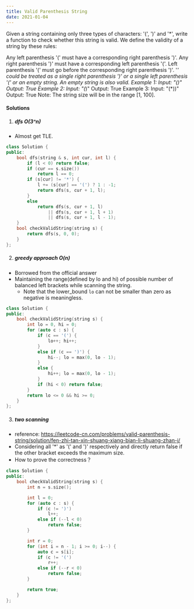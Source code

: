 ```yaml
---
title: Valid Parenthesis String
date: 2021-01-04
---
```

Given a string containing only three types of characters: '(', ')' and '*', write a function to check whether this string is valid. We define the validity of a string by these rules:

Any left parenthesis '(' must have a corresponding right parenthesis ')'.
Any right parenthesis ')' must have a corresponding left parenthesis '('.
Left parenthesis '(' must go before the corresponding right parenthesis ')'.
'*' could be treated as a single right parenthesis ')' or a single left parenthesis '(' or an empty string.
An empty string is also valid.
Example 1:
Input: "()"
Output: True
Example 2:
Input: "(*)"
Output: True
Example 3:
Input: "(*))"
Output: True
Note:
The string size will be in the range [1, 100].


#### Solutions

1. ##### dfs O(3^n)

- Almost get TLE.

```cpp
class Solution {
public:
    bool dfs(string & s, int cur, int l) {
        if (l < 0) return false;
        if (cur == s.size())
            return l == 0;
        if (s[cur] != '*') {
            l += (s[cur] == '(') ? 1 : -1;
            return dfs(s, cur + 1, l);
        }
        else
            return dfs(s, cur + 1, l)
                || dfs(s, cur + 1, l + 1)
                || dfs(s, cur + 1, l - 1);
    }
    bool checkValidString(string s) {
        return dfs(s, 0, 0);
    }
};
```


2. ##### greedy approach O(n)

- Borrowed from the official answer
- Maintaining the range(defined by lo and hi) of possible number of balanced left brackets while scanning the string.
    - Note that the lower_bound `lo` can not be smaller than zero as negative is meaningless.

```cpp
class Solution {
public:
    bool checkValidString(string s) {
        int lo = 0, hi = 0;
        for (auto c : s) {
            if (c == '(') {
                lo++; hi++;
            }
            else if (c == ')') {
                hi--; lo = max(0, lo - 1);
            }
            else {
                hi++; lo = max(0, lo - 1);
            }
            if (hi < 0) return false;
        }
        return lo <= 0 && hi >= 0;
    }
};
```

3. ##### two scanning

- reference: https://leetcode-cn.com/problems/valid-parenthesis-string/solution/fen-zhi-tan-xin-shuang-xiang-bian-li-shuang-zhan-j/
- Considering all '*' as '(' and ')' respectively and directly return false if the other bracket exceeds the maximum size.
- How to prove the correctness？

```cpp
class Solution {
public:
    bool checkValidString(string s) {
        int n = s.size();

        int l = 0;
        for (auto c : s) {
            if (c != ')')
                l++;
            else if (--l < 0)
                return false;
        }

        int r = 0;
        for (int i = n - 1; i >= 0; i--) {
            auto c = s[i];
            if (c != '(')
                r++;
            else if (--r < 0)
                return false;
        }

        return true;
    }
};
```